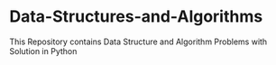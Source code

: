 # Data-Structures-and-Algorithms
This Repository contains Data Structure and Algorithm Problems with Solution in Python

